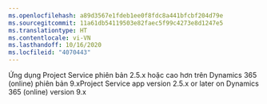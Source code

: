 ```yaml
---
ms.openlocfilehash: a89d3567e1fdeb1ee0f8fdc8a441bfcbf204d79e
ms.sourcegitcommit: 11a61db54119503e82faec5f99c4273e8d1247e5
ms.translationtype: HT
ms.contentlocale: vi-VN
ms.lasthandoff: 10/16/2020
ms.locfileid: "4070443"
---
```

<span data-ttu-id="1761c-101">Ứng dụng Project Service phiên bản 2.5.x hoặc cao hơn trên Dynamics 365 (online) phiên bản 9.x</span><span class="sxs-lookup"><span data-stu-id="1761c-101">Project Service app version 2.5.x or later on Dynamics 365 (online) version 9.x</span></span>

